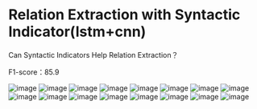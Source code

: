 # Relation Extraction with Syntactic Indicator(lstm+cnn)
Can Syntactic Indicators Help Relation Extraction？

F1-score：85.9

![image](https://github.com/taoqiongxing/relation-extraction-syntactic-indicator-lstm-cnn-/blob/master/Can%20Syntactic%20Indicators%20Help%20Relation%20Extraction/%E5%B9%BB%E7%81%AF%E7%89%871.png)
![image](https://github.com/taoqiongxing/relation-extraction-syntactic-indicator-lstm-cnn-/blob/master/Can%20Syntactic%20Indicators%20Help%20Relation%20Extraction/%E5%B9%BB%E7%81%AF%E7%89%872.png)
![image](https://github.com/taoqiongxing/relation-extraction-syntactic-indicator-lstm-cnn-/blob/master/Can%20Syntactic%20Indicators%20Help%20Relation%20Extraction/%E5%B9%BB%E7%81%AF%E7%89%873.png)
![image](https://github.com/taoqiongxing/relation-extraction-syntactic-indicator-lstm-cnn-/blob/master/Can%20Syntactic%20Indicators%20Help%20Relation%20Extraction/%E5%B9%BB%E7%81%AF%E7%89%874.png)
![image](https://github.com/taoqiongxing/relation-extraction-syntactic-indicator-lstm-cnn-/blob/master/Can%20Syntactic%20Indicators%20Help%20Relation%20Extraction/%E5%B9%BB%E7%81%AF%E7%89%875.png)
![image](https://github.com/taoqiongxing/relation-extraction-syntactic-indicator-lstm-cnn-/blob/master/Can%20Syntactic%20Indicators%20Help%20Relation%20Extraction/%E5%B9%BB%E7%81%AF%E7%89%876.png)
![image](https://github.com/taoqiongxing/relation-extraction-syntactic-indicator-lstm-cnn-/blob/master/Can%20Syntactic%20Indicators%20Help%20Relation%20Extraction/%E5%B9%BB%E7%81%AF%E7%89%877.png)
![image](https://github.com/taoqiongxing/relation-extraction-syntactic-indicator-lstm-cnn-/blob/master/Can%20Syntactic%20Indicators%20Help%20Relation%20Extraction/%E5%B9%BB%E7%81%AF%E7%89%878.png)
![image](https://github.com/taoqiongxing/relation-extraction-syntactic-indicator-lstm-cnn-/blob/master/Can%20Syntactic%20Indicators%20Help%20Relation%20Extraction/%E5%B9%BB%E7%81%AF%E7%89%879.png)
![image](https://github.com/taoqiongxing/relation-extraction-syntactic-indicator-lstm-cnn-/blob/master/Can%20Syntactic%20Indicators%20Help%20Relation%20Extraction/%E5%B9%BB%E7%81%AF%E7%89%8710.png)
![image](https://github.com/taoqiongxing/relation-extraction-syntactic-indicator-lstm-cnn-/blob/master/Can%20Syntactic%20Indicators%20Help%20Relation%20Extraction/%E5%B9%BB%E7%81%AF%E7%89%8711.png)
![image](https://github.com/taoqiongxing/relation-extraction-syntactic-indicator-lstm-cnn-/blob/master/Can%20Syntactic%20Indicators%20Help%20Relation%20Extraction/%E5%B9%BB%E7%81%AF%E7%89%8712.png)
![image](https://github.com/taoqiongxing/relation-extraction-syntactic-indicator-lstm-cnn-/blob/master/Can%20Syntactic%20Indicators%20Help%20Relation%20Extraction/%E5%B9%BB%E7%81%AF%E7%89%8713.png)
![image](https://github.com/taoqiongxing/relation-extraction-syntactic-indicator-lstm-cnn-/blob/master/Can%20Syntactic%20Indicators%20Help%20Relation%20Extraction/%E5%B9%BB%E7%81%AF%E7%89%8714.png)
![image](https://github.com/taoqiongxing/relation-extraction-syntactic-indicator-lstm-cnn-/blob/master/Can%20Syntactic%20Indicators%20Help%20Relation%20Extraction/%E5%B9%BB%E7%81%AF%E7%89%8715.png)
![image](https://github.com/taoqiongxing/relation-extraction-syntactic-indicator-lstm-cnn-/blob/master/Can%20Syntactic%20Indicators%20Help%20Relation%20Extraction/%E5%B9%BB%E7%81%AF%E7%89%8716.png)

